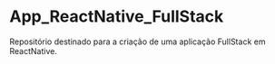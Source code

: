 # App_ReactNative_FullStack
Repositório destinado para a criação de uma aplicação FullStack em ReactNative.

